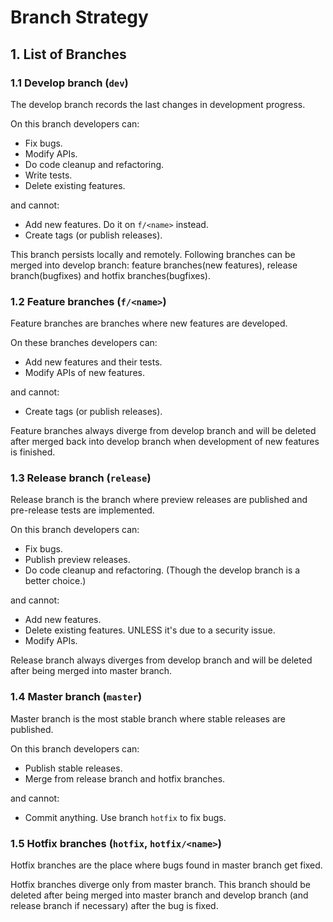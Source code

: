 # Branch Strategy

## 1. List of Branches

### 1.1 Develop branch (`dev`)

The develop branch records the last changes in development progress.

On this branch developers can:

- Fix bugs.
- Modify APIs.
- Do code cleanup and refactoring.
- Write tests.
- Delete existing features.

and cannot:

- Add new features. Do it on `f/<name>` instead.
- Create tags (or publish releases).

This branch persists locally and remotely. Following branches can be merged into develop branch: feature branches(new features), release branch(bugfixes) and hotfix branches(bugfixes).

### 1.2 Feature branches (`f/<name>`)

Feature branches are branches where new features are developed.

On these branches developers can:

- Add new features and their tests.
- Modify APIs of new features.

and cannot:

- Create tags (or publish releases).

Feature branches always diverge from develop branch and will be deleted after merged back into develop branch when development of new features is finished.

### 1.3 Release branch (`release`)

Release branch is the branch where preview releases are published and pre-release tests are implemented.

On this branch developers can:

- Fix bugs.
- Publish preview releases.
- Do code cleanup and refactoring. (Though the develop branch is a better choice.)

and cannot:

- Add new features.
- Delete existing features. UNLESS it's due to a security issue.
- Modify APIs.

Release branch always diverges from develop branch and will be deleted after being merged into master branch.

### 1.4 Master branch (`master`)

Master branch is the most stable branch where stable releases are published.

On this branch developers can:

- Publish stable releases.
- Merge from release branch and hotfix branches.

and cannot:

- Commit anything. Use branch `hotfix` to fix bugs.

### 1.5 Hotfix branches (`hotfix`, `hotfix/<name>`)

Hotfix branches are the place where bugs found in master branch get fixed.

Hotfix branches diverge only from master branch. This branch should be deleted after being merged into master branch and develop branch (and release branch if necessary) after the bug is fixed.
